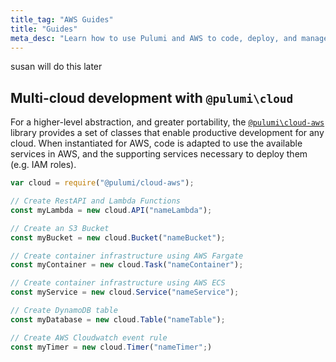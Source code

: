 ```yaml
---
title_tag: "AWS Guides"
title: "Guides"
meta_desc: "Learn how to use Pulumi and AWS to code, deploy, and manage cloud, serverless, and container apps and infrastructure faster than ever before."
---
```


susan will do this later

## Multi-cloud development with `@pulumi\cloud`

For a higher-level abstraction, and greater portability, the [`@pulumi\cloud-aws`](/docs/tutorials/cloudfx) library provides a set of classes that enable productive development for any cloud. When instantiated for AWS, code is adapted to use the available services in AWS, and the supporting services necessary to deploy them (e.g. IAM roles).

```javascript
var cloud = require("@pulumi/cloud-aws");

// Create RestAPI and Lambda Functions
const myLambda = new cloud.API("nameLambda");

// Create an S3 Bucket
const myBucket = new cloud.Bucket("nameBucket");

// Create container infrastructure using AWS Fargate
const myContainer = new cloud.Task("nameContainer");

// Create container infrastructure using AWS ECS
const myService = new cloud.Service("nameService");

// Create DynamoDB table
const myDatabase = new cloud.Table("nameTable");

// Create AWS Cloudwatch event rule
const myTimer = new cloud.Timer("nameTimer";)
```
